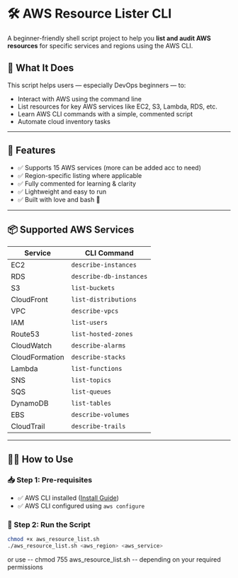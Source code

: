 # 🛠️ AWS Resource Lister CLI

A beginner-friendly shell script project to help you **list and audit AWS resources** for specific services and regions using the AWS CLI.

## 🚀 What It Does

This script helps users — especially DevOps beginners — to:
- Interact with AWS using the command line
- List resources for key AWS services like EC2, S3, Lambda, RDS, etc.
- Learn AWS CLI commands with a simple, commented script
- Automate cloud inventory tasks

---

## 🧰 Features

- ✅ Supports 15 AWS services (more can be added acc to need)
- ✅ Region-specific listing where applicable
- ✅ Fully commented for learning & clarity
- ✅ Lightweight and easy to run
- ✅ Built with love and bash 🐧

---

## 📦 Supported AWS Services

| Service         | CLI Command                              |
|----------------|-------------------------------------------|
| EC2            | `describe-instances`                      |
| RDS            | `describe-db-instances`                   |
| S3             | `list-buckets`                            |
| CloudFront     | `list-distributions`                      |
| VPC            | `describe-vpcs`                           |
| IAM            | `list-users`                              |
| Route53        | `list-hosted-zones`                       |
| CloudWatch     | `describe-alarms`                         |
| CloudFormation | `describe-stacks`                         |
| Lambda         | `list-functions`                          |
| SNS            | `list-topics`                             |
| SQS            | `list-queues`                             |
| DynamoDB       | `list-tables`                             |
| EBS            | `describe-volumes`                        |
| CloudTrail     | `describe-trails`                         |

---

## 🧑‍💻 How to Use

### 📥 Step 1: Pre-requisites
- ✅ AWS CLI installed ([Install Guide](https://docs.aws.amazon.com/cli/latest/userguide/install-cliv2.html))
- ✅ AWS CLI configured using `aws configure`

### 🏃 Step 2: Run the Script

```bash
chmod +x aws_resource_list.sh
./aws_resource_list.sh <aws_region> <aws_service>
```
or use -- chmod 755 aws_resource_list.sh -- depending on your required permissions
